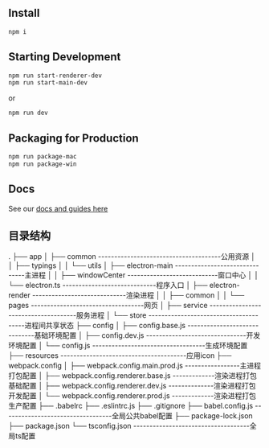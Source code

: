 ## Install

```bash
npm i
```

## Starting Development

```bash
npm run start-renderer-dev
npm run start-main-dev
```

or

```bash
npm run dev
```

## Packaging for Production

```bash
npm run package-mac
npm run package-win
```

## Docs

See our [docs and guides here](https://app.mockplus.cn/app/K_kXEF_jhY2/rp)

## 目录结构
.
├── app
│   ├── common --------------------------------------公用资源
│   │   ├── typings
│   │   └── utils
│   ├── electron-main -------------------------------主进程
│   │   ├── windowCenter ----------------------------窗口中心
│   │   └── electron.ts -----------------------------程序入口
│   ├── electron-render -----------------------------渲染进程
│   │   ├── common
│   │   └── pages -----------------------------------网页
│   ├── service -------------------------------------服务进程
│   └── store ---------------------------------------进程间共享状态
├── config 
│   ├── config.base.js ------------------------------基础环境配置
│   ├── config.dev.js -------------------------------开发环境配置
│   └── config.js -----------------------------------生成环境配置
├── resources ---------------------------------------应用icon
├── webpack.config
│   ├── webpack.config.main.prod.js -----------------主进程打包配置
│   ├── webpack.config.renderer.base.js -------------渲染进程打包基础配置
│   ├── webpack.config.renderer.dev.js --------------渲染进程打包开发配置
│   └── webpack.config.renderer.prod.js -------------渲染进程打包生产配置
├── .babelrc
├── .eslintrc.js
├── .gitignore
├── babel.config.js ----------------------------------全局公共babel配置
├── package-lock.json 
├── package.json
└── tsconfig.json ------------------------------------全局ts配置
